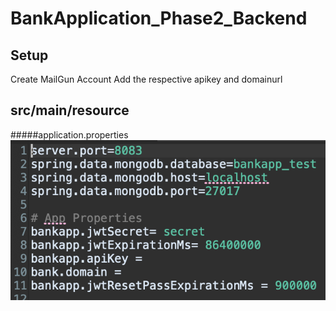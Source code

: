 # BankApplication_Phase2_Backend

## Setup
Create MailGun Account
Add the respective apikey and domainurl

## src/main/resource
#####application.properties
![Image of Setup](https://github.com/5465da/BankApplication_V2_Backend/blob/master/setup.png)
